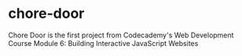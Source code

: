 # chore-door
Chore Door is the first project from Codecademy's Web Development Course Module 6: Building Interactive JavaScript Websites
